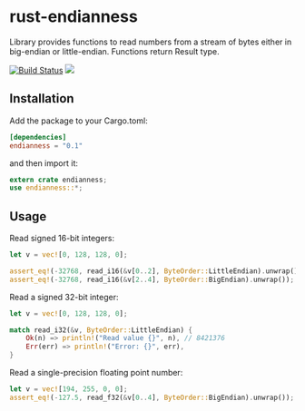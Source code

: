 # rust-endianness
Library provides functions to read numbers from a stream of bytes either in big-endian or little-endian. 
Functions return Result type.

[![Build Status](https://travis-ci.org/igrslv/rust-endianness.svg?branch=master)](https://travis-ci.org/igrslv/rust-endianness)
[![](http://meritbadge.herokuapp.com/endianness)](https://crates.io/crates/endianness)

## Installation
Add the package to your Cargo.toml:

```toml
[dependencies]
endianness = "0.1"
```
and then import it:

```rust
extern crate endianness;
use endianness::*;
```

## Usage

Read signed 16-bit integers:

```rust
let v = vec![0, 128, 128, 0];

assert_eq!(-32768, read_i16(&v[0..2], ByteOrder::LittleEndian).unwrap());
assert_eq!(-32768, read_i16(&v[2..4], ByteOrder::BigEndian).unwrap());
```

Read a signed 32-bit integer:

```rust
let v = vec![0, 128, 128, 0];

match read_i32(&v, ByteOrder::LittleEndian) {
    Ok(n) => println!("Read value {}", n), // 8421376
    Err(err) => println!("Error: {}", err),
}
```

Read a single-precision floating point number:

```rust
let v = vec![194, 255, 0, 0];
assert_eq!(-127.5, read_f32(&v[0..4], ByteOrder::BigEndian).unwrap());
```
